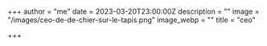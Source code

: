 +++
author = "me"
date = 2023-03-20T23:00:00Z
description = ""
image = "/images/ceo-de-de-chier-sur-le-tapis.png"
image_webp = ""
title = "ceo"

+++
